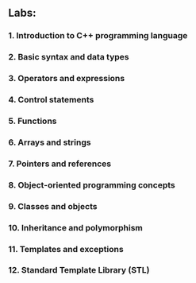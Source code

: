 ## Labs:

### 1. Introduction to C++ programming language

### 2. Basic syntax and data types

### 3. Operators and expressions

### 4. Control statements

### 5. Functions

### 6. Arrays and strings

### 7. Pointers and references

### 8. Object-oriented programming concepts

### 9. Classes and objects

### 10. Inheritance and polymorphism

### 11. Templates and exceptions

### 12. Standard Template Library (STL)
